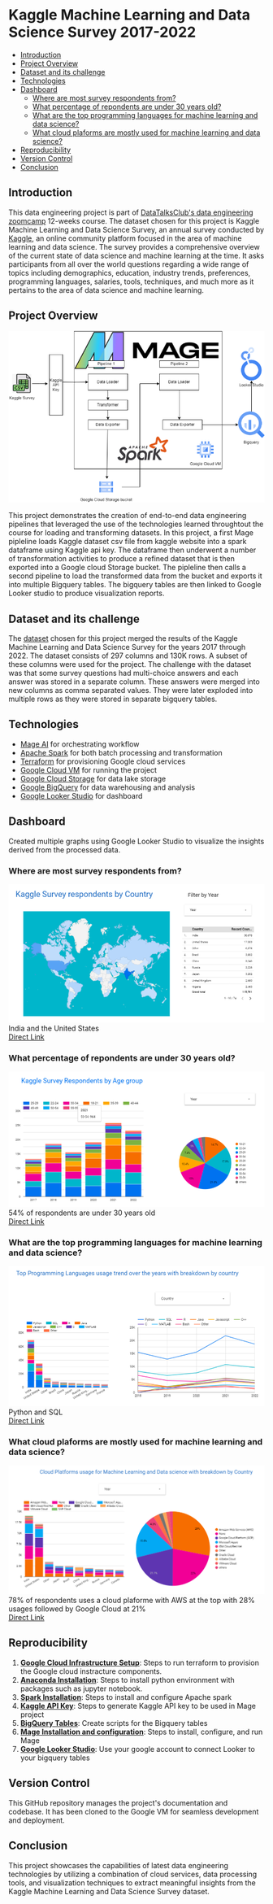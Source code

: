 <!-- omit in toc -->
# Kaggle Machine Learning and Data Science Survey 2017-2022

- [Introduction](#introduction)
- [Project Overview](#project-overview)
- [Dataset and its challenge](#dataset-and-its-challenge)
- [Technologies](#technologies)
- [Dashboard](#dashboard)
  - [Where are most survey respondents from?](#where-are-most-survey-respondents-from)
  - [What percentage of repondents are under 30 years old?](#what-percentage-of-repondents-are-under-30-years-old)
  - [What are the top programming languages for machine learning and data science?](#what-are-the-top-programming-languages-for-machine-learning-and-data-science)
  - [What cloud plaforms are mostly used for machine learning and data science?](#what-cloud-plaforms-are-mostly-used-for-machine-learning-and-data-science)
- [Reproducibility](#reproducibility)
- [Version Control](#version-control)
- [Conclusion](#conclusion)


## Introduction
This data engineering project is part of [DataTalksClub's data engineering zoomcamp](https://github.com/DataTalksClub/data-engineering-zoomcamp) 12-weeks course. The dataset chosen for this project is Kaggle Machine Learning and Data Science Survey, an annual survey conducted by [Kaggle](http://www.kaggle.com), an online community platform focused in the area of machine learning and data science. The survey provides a comprehensive overview of the current state of data science and machine learning at the time. It asks participants from all over the world questions regarding a wide range of topics including demographics, education, industry trends, preferences, programming languages, salaries, tools, techniques, and much more as it pertains to the area of data science and machine learning.


## Project Overview
![kaggle_pipeline](images/Kaggle_pipeline.png)
 
 This project demonstrates the creation of end-to-end data engineering pipelines that leveraged the use of the technologies learned throughtout the course for loading and transforming datasets. In this project, a first Mage pipleline loads Kaggle dataset csv file from kaggle website into a spark dataframe using Kaggle api key. The dataframe then underwent a number of transformation activities to produce a refined dataset that is then exported into a Google cloud Storage bucket. The pipleline then calls a second pipeline to load the transformed data from the bucket and exports it into multiple Bigquery tables. The bigquery tables are then linked to Google Looker studio to produce visualization reports.

## Dataset and its challenge
The [dataset](https://www.kaggle.com/datasets/adenrajput/merged-kaggle-survey-data) chosen for this project merged the results of the Kaggle Machine Learning and Data Science Survey for the years 2017 through 2022. The dataset consists of 297 columns and 130K rows. A subset of these columns were used for the project. The challenge with the dataset was that some survey questions had multi-choice answers and each answer was stored in a separate column. These answers were merged into new columns as comma separated values. They were later exploded into multiple rows as they were stored in separate bigquery tables.

## Technologies
* [Mage AI](https://www.mage.ai/) for orchestrating workflow
* [Apache Spark](https://spark.apache.org/) for both batch processing and transformation
* [Terraform](https://www.terraform.io/) for provisioning Google cloud services
* [Google Cloud VM](https://console.cloud.google.com/compute) for running the project
* [Google Cloud Storage](https://cloud.google.com/storage) for data lake storage
* [Google BigQuery](https://console.cloud.google.com/bigquery) for data warehousing and analysis
* [Google Looker Studio](https://lookerstudio.google.com/overview) for dashboard


## Dashboard
Created multiple graphs using Google Looker Studio to visualize the insights derived from the processed data.
### Where are most survey respondents from?
![](dashboard/images/dashboard1.png)
India and the United States  
[Direct Link](https://lookerstudio.google.com/reporting/9564c465-921f-4448-8bd0-36223290679d)

### What percentage of repondents are under 30 years old?
![](dashboard/images/dashboard2.png)
54% of respondents are under 30 years old  
[Direct Link](https://lookerstudio.google.com/reporting/9564c465-921f-4448-8bd0-36223290679d)

### What are the top programming languages for machine learning and data science?
![](dashboard/images/dashboard3.png)
Python and SQL  
[Direct Link](https://lookerstudio.google.com/reporting/473f0cc0-5433-4f5b-a6ad-467ee66e4bfb)

### What cloud plaforms are mostly used for machine learning and data science?
![](dashboard/images/dashboard4.png)
78% of respondents uses a cloud plaforme with AWS at the top with 28% usages followed by Google Cloud at 21%  
[Direct Link](https://lookerstudio.google.com/reporting/1d769c65-7476-4d29-9aa0-ccef4d551c9f)

## Reproducibility
1. [**Google Cloud Infrastructure Setup**](terraform/terraform.md): Steps to run terraform to provision the Google cloud instracture components. 
2. [**Anaconda Installation**](anaconda/anaconda.md): Steps to install python environment with packages such as jupyter notebook.
3. [**Spark Installation**](spark/spark.md): Steps to install and configure Apache spark
4. [**Kaggle API Key**](kaggle/kaggle.md): Steps to generate Kaggle API key to be used in Mage project
5. [**BigQuery Tables**](bigquery/bigquery.md): Create scripts for the Bigquery tables
6. [**Mage Installation and configuration**](mage/mage.md): Steps to install, configure, and run Mage
7. [**Google Looker Studio**](https://lookerstudio.google.com/overview): Use your google account to connect Looker to your bigquery tables

## Version Control
This GitHub repository manages the project's documentation and codebase. It has been cloned to the Google VM for seamless development and deployment.

## Conclusion

This project showcases the capabilities of latest data engineering technologies by utilizing a combination of cloud services, data processing tools, and visualization techniques to extract meaningful insights from the Kaggle Machine Learning and Data Science Survey dataset.